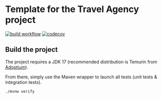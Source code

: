 # Template for the Travel Agency project

[![build workflow](https://github.com/Eltan-Tasli/travel_agency/actions/workflows/build.yml/badge.svg)](https://github.com/Eltan-Tasli/travel_agency/actions)
[![codecov](https://codecov.io/gh/Eltan-Tasli/travel_agency/branch/main/graph/badge.svg)](https://codecov.io/gh/Eltan-Tasli/travel_agency)

## Build the project

The project requires a JDK 17 (recommended distribution is Temurin from [Adoptium](https://adoptium.net/)).

From there, simply use the Maven wrapper to launch all tests (unit tests & integration tests).

`./mvnw verify`
